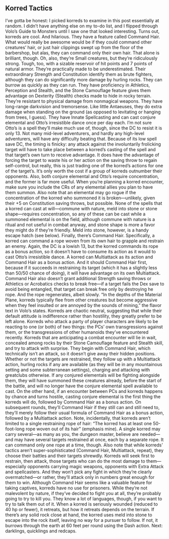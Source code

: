 ## Korred Tactics

I’ve gotta be honest: I picked korreds to examine in this post essentially at random. I didn’t have anything else on my to-do list, and I flipped through Volo’s Guide to Monsters until I saw one that looked interesting. Turns out, korreds are cool. And hilarious.
They have a feature called Command Hair.
What would really be awesome would be if they could command other creatures’ hair, or just hair clippings swept up from the floor of the barbershop, but alas, they can command only their own hair. That alone is brilliant, though.
Oh, also, they’re Small creatures, but they’re ridiculously strong. Tough, too, with a sizable reservoir of hit points and 7 points of natural armor. They’re practically made to be underestimated.
Their extraordinary Strength and Constitution identify them as brute fighters, although they can do significantly more damage by hurling rocks. They can burrow as quickly as they can run. They have proficiency in Athletics, Perception and Stealth, and the Stone Camouflage feature gives them advantage on Dexterity (Stealth) checks made to hide in rocky terrain. They’re resistant to physical damage from nonmagical weapons. They have long-range darkvision and tremorsense. Like little Antaeuses, they do extra damage when standing on the ground (as opposed to levitating or hanging from trees, I guess).
They have Innate Spellcasting and can cast conjure elemental and Otto’s irresistible dance once per day each. I’m not sure Otto’s is a spell they’ll make much use of, though, since the DC to resist it is only 13. Not many mid-level adventurers, and hardly any high-level adventurers, will have any difficulty beating that.
Because of its low spell save DC, the timing is finicky: any attack against the involuntarily frolicking target will have to take place between a korred’s casting of the spell and that target’s own turn to receive advantage. It does have the advantage of forcing the target to waste his or her action on the saving throw to regain self-control, but really, this is just trading one of the korred’s actions for one of the target’s. It’s only worth the cost if a group of korreds outnumber their opponents.
Also, both conjure elemental and Otto’s require concentration, and the former is far more useful. When you’re planning a korred encounter, make sure you include the CRs of any elemental allies you plan to have them summon. Also note that an elemental may go rogue if the concentration of the korred who summoned it is broken—unlikely, given their +5 on Constitution saving throws, but possible. None of the spells that a korred can cast at will—commune with nature, meld into stone or stone shape—requires concentration, so any of these can be cast while a summoned elemental is on the field, although commune with nature is a ritual and not useful in combat anyway, and stone shape is more a favor they might do if they’re friendly. Meld into stone, however, is a handy escape hatch (see below).
Finally, there’s Command Hair. Specifically, a korred can command a rope woven from its own hair to grapple and restrain an enemy. Again, the DC is a lowish 13, but the korred commands its rope as a bonus action, so it doesn’t have to consume its action as it would to cast Otto’s irresistible dance. A korred can Multiattack as its action and Command Hair as a bonus action. And it should Command Hair first, because if it succeeds in restraining its target (which it has a slightly less than 50/50 chance of doing), it will have advantage on its own Multiattack. Command Hair also doesn’t grant additional Strength saving throws or Athletics or Acrobatics checks to break free—if a target fails the Dex save to avoid being entangled, that target can break free only by destroying he rope. And the rope regenerates, albeit slowly.
“In the depths of the Material Plane, korreds typically flee from other creatures but become aggressive when they feel insulted or are annoyed by the sounds of mining,” the flavor text in Volo’s states. Korreds are chaotic neutral, suggesting that while their default attitude is indifference rather than hostility, they greatly prefer to be left alone. Korreds who attack a party of player characters are likely to be reacting to one (or both) of two things: the PCs’ own transgressions against them, or the transgressions of other humanoids they’ve encountered recently.
Korreds that are anticipating a combat encounter will lie in wait, concealed among rocks by their Stone Camouflage feature and Stealth skill, and try to attack with surprise. They begin with Command Hair, which technically isn’t an attack, so it doesn’t give away their hidden positions. Whether or not the targets are restrained, they follow up with a Multiattack action, hurling rocks if any are available (as they will be in any mountainous setting and some subterranean settings), charging and attacking with greatclubs otherwise. If any conjured elementals will be fighting alongside them, they will have summoned these creatures already, before the start of the battle, and will no longer have the conjure elemental spell available to cast.
On the other hand, if an encounter between PCs and korreds happens by chance and turns hostile, casting conjure elemental is the first thing the korreds will do, followed by Command Hair as a bonus action. On subsequent rounds, they’ll Command Hair if they still can and still need to, they’ll merely follow their usual formula of Command Hair as a bonus action, followed by a Multiattack action.
Note, incidentally, that korreds aren’t limited to a single restraining rope of hair: “The korred has at least one 50-foot-long rope woven out of its hair” (emphasis mine). A single korred may carry several—as many as you, the dungeon master, believe are needed—and may have several targets restrained at once, each by a separate rope. It can command only one rope at a time, though.
Also note that while korreds’ tactics aren’t super-sophisticated (Command Hair, Multiattack, repeat), they choose their battles and their targets shrewdly. Korreds will seek first to restrain, then attack, those targets who can do the most damage to them—especially opponents carrying magic weapons, opponents with Extra Attack and spellcasters. And they won’t pick any fight in which they’re clearly overmatched—or rather, they’ll attack only in numbers great enough for them to win.
Although Command Hair seems like a valuable feature for taking captives, korreds have no use for prisoners. While they’re not malevolent by nature, if they’ve decided to fight you at all, they’re probably going to try to kill you. They know a lot of languages, though, if you want to try to talk them out of it.
When a korred is seriously wounded (reduced to 40 hp or fewer), it retreats, but how it retreats depends on the terrain. If there’s any solid rock close at hand, the korred uses meld into stone to escape into the rock itself, leaving no way for a pursuer to follow. If not, it burrows through the earth at 60 feet per round using the Dash action.
Next: darklings, quicklings and redcaps.
